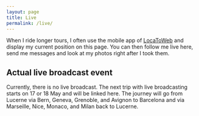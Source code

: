 ```yaml
---
layout: page
title: Live
permalink: /live/
---
```


When I ride longer tours, I often use the mobile app of [LocaToWeb](https://locatoweb.com/user/mcpringle) and display my current position on this page. You can then follow me live here, send me messages and look at my photos right after I took them.

## Actual live broadcast event

Currently, there is no live broadcast. The next trip with live broadcasting starts on 17 or 18 May and will be linked here. The journey will go from Lucerne via Bern, Geneva, Grenoble, and Avignon to Barcelona and via Marseille, Nice, Monaco, and Milan back to Lucerne.

<!--
[![dada](images/locatoweb.jpg)  
Show current position](https://locatoweb.com/map/single/0716172140)
-->
